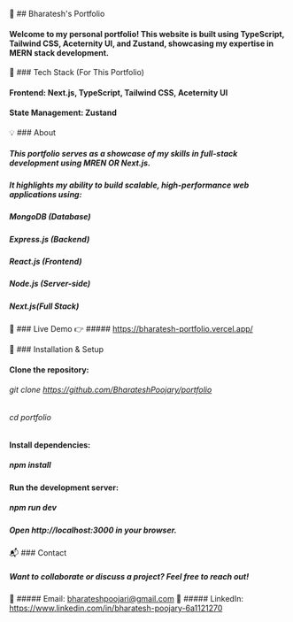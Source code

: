 🌟 ## Bharatesh's Portfolio

#### Welcome to my personal portfolio! This website is built using TypeScript, Tailwind CSS, Aceternity UI, and Zustand, showcasing my expertise in MERN stack development.

🚀 ### Tech Stack (For This Portfolio)

#### Frontend: Next.js, TypeScript, Tailwind CSS, Aceternity UI

#### State Management: Zustand

💡 ### About

##### This portfolio serves as a showcase of my skills in full-stack development using MREN OR Next.js.

##### It highlights my ability to build scalable, high-performance web applications using:

##### MongoDB (Database)

##### Express.js (Backend)

##### React.js (Frontend)

##### Node.js (Server-side)

##### Next.js(Full Stack)

🔗 ### Live Demo
👉 ##### https://bharatesh-portfolio.vercel.app/

📁 ### Installation & Setup

#### Clone the repository:

###### git clone https://github.com/BharateshPoojary/portfolio

###### cd portfolio

#### Install dependencies:

##### npm install

#### Run the development server:

##### npm run dev

##### Open http://localhost:3000 in your browser.

📬 ### Contact

##### Want to collaborate or discuss a project? Feel free to reach out!

📧 ##### Email: bharateshpoojari@gmail.com
💼 ##### LinkedIn: https://www.linkedin.com/in/bharatesh-poojary-6a1121270
